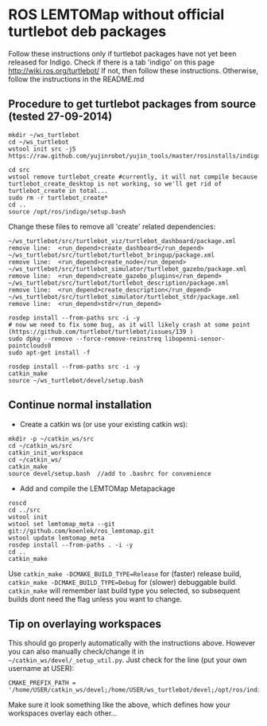 ROS LEMTOMap without official turtlebot deb packages
===================

Follow these instructions only if turtlebot packages have not yet been released for Indigo. Check if there is a tab 'indigo' on this page http://wiki.ros.org/turtlebot/
If not, then follow these instructions. Otherwise, follow the instructions in the README.md

Procedure to get turtlebot packages from source (tested 27-09-2014)
------------

```
mkdir ~/ws_turtlebot
cd ~/ws_turtlebot
wstool init src -j5 https://raw.github.com/yujinrobot/yujin_tools/master/rosinstalls/indigo/turtlebot.rosinstall

cd src
wstool remove turtlebot_create #currently, it will not compile because turtlebot_create_desktop is not working, so we'll get rid of turtlebot_create in total...
sudo rm -r turtlebot_create*
cd ..
source /opt/ros/indigo/setup.bash
```

Change these files to remove all 'create' related dependencies:
```
~/ws_turtlebot/src/turtlebot_viz/turtlebot_dashboard/package.xml
remove line:  <run_depend>create_dashboard</run_depend>
~/ws_turtlebot/src/turtlebot/turtlebot_bringup/package.xml
remove line:  <run_depend>create_node</run_depend>
~/ws_turtlebot/src/turtlebot_simulator/turtlebot_gazebo/package.xml
remove line:  <run_depend>create_gazebo_plugins</run_depend>
~/ws_turtlebot/src/turtlebot/turtlebot_description/package.xml
remove line:  <run_depend>create_description</run_depend>
~/ws_turtlebot/src/turtlebot_simulator/turtlebot_stdr/package.xml
remove line:  <run_depend>stdr</run_depend>
```
```
rosdep install --from-paths src -i -y
# now we need to fix some bug, as it will likely crash at some point (https://github.com/turtlebot/turtlebot/issues/139 )
sudo dpkg --remove --force-remove-reinstreq libopenni-sensor-pointclouds0
sudo apt-get install -f

rosdep install --from-paths src -i -y
catkin_make
source ~/ws_turtlebot/devel/setup.bash
```

Continue normal installation
---------------

- Create a catkin ws (or use your existing catkin ws):
```
mkdir -p ~/catkin_ws/src
cd ~/catkin_ws/src
catkin_init_workspace
cd ~/catkin_ws/
catkin_make 
source devel/setup.bash  //add to .bashrc for convenience
```
- Add and compile the LEMTOMap Metapackage
```
roscd
cd ../src
wstool init
wstool set lemtomap_meta --git git://github.com/koenlek/ros_lemtomap.git
wstool update lemtomap_meta
rosdep install --from-paths . -i -y
cd ..
catkin_make
```

Use `catkin_make -DCMAKE_BUILD_TYPE=Release` for (faster) release build, `catkin_make -DCMAKE_BUILD_TYPE=Debug` for (slower) debuggable build. `catkin_make` will remember last build type you selected, so subsequent builds dont need the flag unless you want to change.

Tip on overlaying workspaces
---------------
This should go properly automatically with the instructions above. However you can also manually check/change it in `~/catkin_ws/devel/_setup_util.py`. Just check for the line (put your own username at USER):

    CMAKE_PREFIX_PATH = '/home/USER/catkin_ws/devel;/home/USER/ws_turtlebot/devel;/opt/ros/indigo'.split(';')
Make sure it look something like the above, which defines how your workspaces overlay each other...

